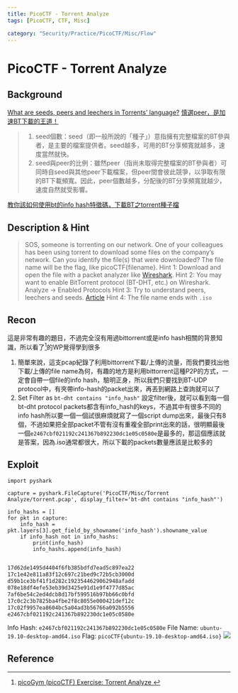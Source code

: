 ```yaml
---
title: PicoCTF - Torrent Analyze
tags: [PicoCTF, CTF, Misc]

category: "Security/Practice/PicoCTF/Misc/Flow"
---
```


# PicoCTF - Torrent Analyze

## Background
[What are seeds, peers and leechers in Torrents’ language?](https://www.techworm.net/2017/03/seeds-peers-leechers-torrents-language.html)
[慎選peer，是加速BT下載的王道！](https://www.mobile01.com/topicdetail.php?f=507&t=1365797)
> 1. seed個數：seed（即一般所說的「種子」）意指擁有完整檔案的BT參與者，是主要的檔案提供者。seed越多，可用的BT分享頻寬就越多，速度當然就快。
> 2. seed與peer的比例：雖然peer（指尚未取得完整檔案的BT參與者）可同時自seed與其他peer下載檔案，但peer間會彼此競爭，以爭取有限的BT下載頻寬。因此，peer個數越多，分配後的BT分享頻寬就越少，速度自然就受影響。

[教你該如何使用bt的info hash特徵碼，下載BT之torrent種子檔](http://zfly9.blogspot.com/2014/10/hashmethod.html)

## Description & Hint
> SOS, someone is torrenting on our network. One of your colleagues has been using torrent to download some files on the company’s network. Can you identify the file(s) that were downloaded? The file name will be the flag, like picoCTF{filename}.
> Hint 1: Download and open the file with a packet analyzer like [Wireshark](https://www.wireshark.org/).
> Hint 2: You may want to enable BitTorrent protocol (BT-DHT, etc.) on Wireshark. Analyze -> Enabled Protocols
> Hint 3: Try to understand peers, leechers and seeds. [Article](https://www.techworm.net/2017/03/seeds-peers-leechers-torrents-language.html)
> Hint 4: The file name ends with `.iso`

## Recon
這是非常有趣的題目，不過完全沒有用過bittorrent或是info hash相關的背景知識，所以看了[^pico-misc-torrent-analyze-almod-force]的WP覺得學到很多
1. 簡單來說，這支pcap紀錄了利用bittorrent下載/上傳的流量，而我們要找出他下載/上傳的file name為何，有趣的地方是利用bittorrent這種P2P的方式，一定會自帶一個file的info hash，驗明正身，所以我們只要找到BT-UDP protocol中，有夾帶info-hash的packet出來，再丟到網路上查詢就可以了
2. Set Filter as `bt-dht contains "info_hash"`
設定filter後，就可以看到每一個bt-dht protocol packets都含有info_hash的keys，不過其中有很多不同的info hash所以要一個一個試很麻煩就寫了一個script dump出來，最後只有8個，不過如果把全部packet不管有沒有重複全部print出來的話，很明顯最後一個`e2467cbf021192c241367b892230dc1e05c0580e`是最多的，那這個應該就是答案，因為.iso通常都很大，所以下載的packets數量應該是比較多的

## Exploit
```python=
import pyshark

capture = pyshark.FileCapture('PicoCTF/Misc/Torrent Analyze/torrent.pcap', display_filter='bt-dht contains "info_hash"')

info_hashs = []
for pkt in capture:
    info_hash = pkt.layers[3].get_field_by_showname('info_hash').showname_value
    if info_hash not in info_hashs:
        print(info_hash)
        info_hashs.append(info_hash)
    
```

```bash
17d62de1495d4404f6fb385bdfd7ead5c897ea22
17c1e42e811a83f12c697c21bed9c72b5cb3000d
d59b1ce3bf41f1d282c1923544629062948afadd
078e18df4efe53eb39d3425e91d1e9f4777d85ac
7af6be54c2ed4dcb8d17bf599516b97bb66c0bfd
17c0c2c3b7825ba4fbe2f8c8055e000421def12c
17c02f9957ea8604bc5a04ad3b56766a092b5556
e2467cbf021192c241367b892230dc1e05c0580e
```

Info Hash: `e2467cbf021192c241367b892230dc1e05c0580e`
File Name: `ubuntu-19.10-desktop-amd64.iso`
Flag: `picoCTF{ubuntu-19.10-desktop-amd64.iso}`
![](https://hackmd.io/_uploads/BJ-y_mPxp.png)

## Reference
[^pico-misc-torrent-analyze-almod-force]:[ picoGym (picoCTF) Exercise: Torrent Analyze ](https://youtu.be/XWQDnY2qaZg?si=LbdCmgY2zJG1e25z)